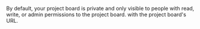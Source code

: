 By default, your project board is private and only visible to people with read, write, or admin permissions to the project board.  with the project board's URL.
